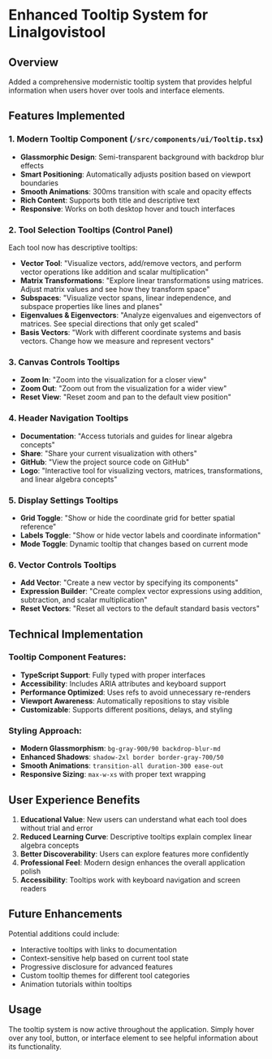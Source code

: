 # Enhanced Tooltip System for Linalgovistool

## Overview
Added a comprehensive modernistic tooltip system that provides helpful information when users hover over tools and interface elements.

## Features Implemented

### 1. Modern Tooltip Component (`/src/components/ui/Tooltip.tsx`)
- **Glassmorphic Design**: Semi-transparent background with backdrop blur effects
- **Smart Positioning**: Automatically adjusts position based on viewport boundaries
- **Smooth Animations**: 300ms transition with scale and opacity effects
- **Rich Content**: Supports both title and descriptive text
- **Responsive**: Works on both desktop hover and touch interfaces

### 2. Tool Selection Tooltips (Control Panel)
Each tool now has descriptive tooltips:

- **Vector Tool**: "Visualize vectors, add/remove vectors, and perform vector operations like addition and scalar multiplication"
- **Matrix Transformations**: "Explore linear transformations using matrices. Adjust matrix values and see how they transform space"
- **Subspaces**: "Visualize vector spans, linear independence, and subspace properties like lines and planes"
- **Eigenvalues & Eigenvectors**: "Analyze eigenvalues and eigenvectors of matrices. See special directions that only get scaled"
- **Basis Vectors**: "Work with different coordinate systems and basis vectors. Change how we measure and represent vectors"

### 3. Canvas Controls Tooltips
- **Zoom In**: "Zoom into the visualization for a closer view"
- **Zoom Out**: "Zoom out from the visualization for a wider view"  
- **Reset View**: "Reset zoom and pan to the default view position"

### 4. Header Navigation Tooltips
- **Documentation**: "Access tutorials and guides for linear algebra concepts"
- **Share**: "Share your current visualization with others"
- **GitHub**: "View the project source code on GitHub"
- **Logo**: "Interactive tool for visualizing vectors, matrices, transformations, and linear algebra concepts"

### 5. Display Settings Tooltips
- **Grid Toggle**: "Show or hide the coordinate grid for better spatial reference"
- **Labels Toggle**: "Show or hide vector labels and coordinate information"
- **Mode Toggle**: Dynamic tooltip that changes based on current mode

### 6. Vector Controls Tooltips
- **Add Vector**: "Create a new vector by specifying its components"
- **Expression Builder**: "Create complex vector expressions using addition, subtraction, and scalar multiplication"
- **Reset Vectors**: "Reset all vectors to the default standard basis vectors"

## Technical Implementation

### Tooltip Component Features:
- **TypeScript Support**: Fully typed with proper interfaces
- **Accessibility**: Includes ARIA attributes and keyboard support
- **Performance Optimized**: Uses refs to avoid unnecessary re-renders
- **Viewport Awareness**: Automatically repositions to stay visible
- **Customizable**: Supports different positions, delays, and styling

### Styling Approach:
- **Modern Glassmorphism**: `bg-gray-900/90 backdrop-blur-md`
- **Enhanced Shadows**: `shadow-2xl border border-gray-700/50`
- **Smooth Animations**: `transition-all duration-300 ease-out`
- **Responsive Sizing**: `max-w-xs` with proper text wrapping

## User Experience Benefits

1. **Educational Value**: New users can understand what each tool does without trial and error
2. **Reduced Learning Curve**: Descriptive tooltips explain complex linear algebra concepts
3. **Better Discoverability**: Users can explore features more confidently
4. **Professional Feel**: Modern design enhances the overall application polish
5. **Accessibility**: Tooltips work with keyboard navigation and screen readers

## Future Enhancements

Potential additions could include:
- Interactive tooltips with links to documentation
- Context-sensitive help based on current tool state  
- Progressive disclosure for advanced features
- Custom tooltip themes for different tool categories
- Animation tutorials within tooltips

## Usage
The tooltip system is now active throughout the application. Simply hover over any tool, button, or interface element to see helpful information about its functionality.
